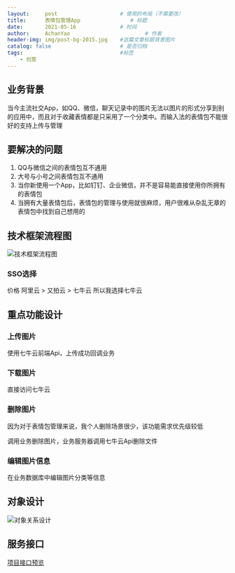 ```yaml
---
layout:     post   				    # 使用的布局（不需要改）
title:      表情包管理App 				# 标题 
date:       2021-05-16 				# 时间
author:     AchanYao 						# 作者
header-img: img/post-bg-2015.jpg 	#这篇文章标题背景图片
catalog: false 						# 是否归档
tags:								#标签
    - 创意
---
```


## 业务背景

当今主流社交App，如QQ、微信，聊天记录中的图片无法以图片的形式分享到别的应用中，而且对于收藏表情都是只采用了一个分类中。而输入法的表情包不能很好的支持上传与管理

## 要解决的问题

1. QQ与微信之间的表情包互不通用
2. 大号与小号之间表情包互不通用
3. 当你新使用一个App，比如钉钉、企业微信，并不是容易能直接使用你所拥有的表情包
4. 当拥有大量表情包后，表情包的管理与使用就很麻烦，用户很难从杂乱无章的表情包中找到自己想用的

## 技术框架流程图

![技术框架流程图](https://cdn.achanyao.com/image/blog/表情包管理架构图.jpg "技术框架流程图")

### SSO选择

价格 阿里云 > 又拍云 > 七牛云 所以我选择七牛云

## 重点功能设计

### 上传图片

使用七牛云前端Api，上传成功回调业务

### 下载图片

直接访问七牛云

### 删除图片

因为对于表情包管理来说，我个人删除场景很少，该功能需求优先级较低

调用业务删除图片，业务服务器调用七牛云Api删除文件

### 编辑图片信息

在业务数据库中编辑图片分类等信息

## 对象设计

![对象关系设计](https://cdn.achanyao.com/image/blog/表情包对象关系.jpg "对象设计图")

## 服务接口

[项目接口预览](https://space-ig71c.w.eolinker.com/share/index?shareCode=4mViqQ)
